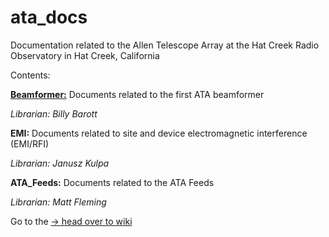 # ata_docs
Documentation related to the Allen Telescope Array at the Hat Creek Radio Observatory in Hat Creek, California

Contents:

[**Beamformer:**](Beamformer) Documents related to the first ATA beamformer

*Librarian: Billy Barott*

**EMI:** Documents related to site and device electromagnetic interference (EMI/RFI)

*Librarian: Janusz Kulpa*

**ATA_Feeds:** Documents related to the ATA Feeds 

*Librarian: Matt Fleming*


Go to the [-> head over to wiki](https://github.com/SETIatHCRO/ata_docs/wiki)
